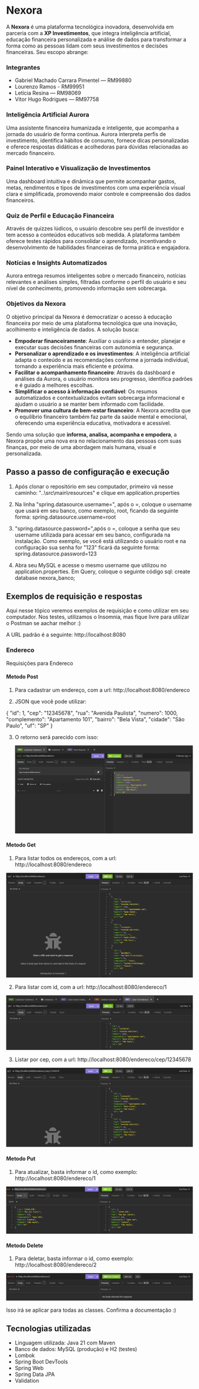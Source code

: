 # Nexora

A **Nexora** é uma plataforma tecnológica inovadora, desenvolvida em parceria com a **XP Investimentos**, que integra inteligência artificial, educação financeira personalizada e análise de dados para transformar a forma como as pessoas lidam com seus investimentos e decisões financeiras. Seu escopo abrange:

### Integrantes

- Gabriel Machado Carrara Pimentel — RM99880
- Lourenzo Ramos - RM99951
- Letícia Resina — RM98069
- Vítor Hugo Rodrigues — RM97758

### Inteligência Artificial Aurora

Uma assistente financeira humanizada e inteligente, que acompanha a jornada do usuário de forma contínua. Aurora interpreta perfis de investimento, identifica hábitos de consumo, fornece dicas personalizadas e oferece respostas didáticas e acolhedoras para dúvidas relacionadas ao mercado financeiro.

### Painel Interativo e Visualização de Investimentos

Uma dashboard intuitiva e dinâmica que permite acompanhar gastos, metas, rendimentos e tipos de investimentos com uma experiência visual clara e simplificada, promovendo maior controle e compreensão dos dados financeiros.

### Quiz de Perfil e Educação Financeira

Através de quizzes lúdicos, o usuário descobre seu perfil de investidor e tem acesso a conteúdos educativos sob medida. A plataforma também oferece testes rápidos para consolidar o aprendizado, incentivando o desenvolvimento de habilidades financeiras de forma prática e engajadora.

### Notícias e Insights Automatizados

Aurora entrega resumos inteligentes sobre o mercado financeiro, notícias relevantes e análises simples, filtradas conforme o perfil do usuário e seu nível de conhecimento, promovendo informação sem sobrecarga.

### Objetivos da Nexora

O objetivo principal da Nexora é democratizar o acesso à educação financeira por meio de uma plataforma tecnológica que una inovação, acolhimento e inteligência de dados. A solução busca:

- **Empoderar financeiramente**: Auxiliar o usuário a entender, planejar e executar suas decisões financeiras com autonomia e segurança.
- **Personalizar o aprendizado e os investimentos**: A inteligência artificial adapta o conteúdo e as recomendações conforme a jornada individual, tornando a experiência mais eficiente e próxima.
- **Facilitar o acompanhamento financeiro**: Através da dashboard e análises da Aurora, o usuário monitora seu progresso, identifica padrões e é guiado a melhores escolhas.
- **Simplificar o acesso à informação confiável**: Os resumos automatizados e contextualizados evitam sobrecarga informacional e ajudam o usuário a se manter bem informado com facilidade.
- **Promover uma cultura de bem-estar financeiro**: A Nexora acredita que o equilíbrio financeiro também faz parte da saúde mental e emocional, oferecendo uma experiência educativa, motivadora e acessível.

Sendo uma solução que **informa, analisa, acompanha e empodera**, a Nexora propõe uma nova era no relacionamento das pessoas com suas finanças, por meio de uma abordagem mais humana, visual e personalizada.

## Passo a passo de configuração e execução

1. Após clonar o repositório em seu computador, primeiro vá nesse caminho: "..\src\main\resources" e clique em application.properties

2. Na linha "spring.datasource.username=", após o =, coloque o username que usará em seu banco, como exemplo, root, ficando da seguinte forma: spring.datasource.username=root

3. "spring.datasource.password=",após o =, coloque a senha que seu username utilizada para acessar em seu banco, configurada na instalação. Como exemplo, se você está utilizando o usuário root e na configuração sua senha for "123" ficará da seguinte forma: spring.datasource.password=123

4. Abra seu MySQL e acesse o mesmo username que utilizou no application.properties. Em Query, coloque o seguinte código sql: create database nexora_banco;

## Exemplos de requisição e respostas

Aqui nesse tópico veremos exemplos de requisição e como utilizar em seu computador. Nos testes, utilizamos o Insomnia, mas fique livre para utilizar o Postman se aachar melhor :)

A URL padrão é a seguinte: http://localhost:8080

### Endereco

Requisições para Endereco

#### Metodo Post

1. Para cadastrar um endereço, com a url: http://localhost:8080/endereco

2. JSON que você pode utilizar:

{
"id": 1,
"cep": "12345678",
"rua": "Avenida Paulista",
"numero": 1000,
"complemento": "Apartamento 101",
"bairro": "Bela Vista",
"cidade": "São Paulo",
"uf": "SP"
}

3. O retorno será parecido com isso:

   ![alt text](image-1.png)

#### Metodo Get

1. Para listar todos os endereços, com a url: http://localhost:8080/endereco

![alt text](image-5.png)

2. Para listar com id, com a url: http://localhost:8080/endereco/1

![alt text](image-3.png)

3. Listar por cep, com a url: http://localhost:8080/endereco/cep/12345678

![alt text](image-4.png)

#### Metodo Put

1. Para atualizar, basta informar o id, como exemplo: http://localhost:8080/endereco/1

![alt text](image-6.png)

#### Metodo Delete

1. Para deletar, basta informar o id, como exemplo: http://localhost:8080/endereco/2

![alt text](image-7.png)

Isso irá se aplicar para todas as classes. Confirma a documentação :)

## Tecnologias utilizadas

- Linguagem utilizada: Java 21 com Maven
- Banco de dados: MySQL (produção) e H2 (testes)
- Lombok
- Spring Boot DevTools
- Spring Web
- Spring Data JPA
- Validation
